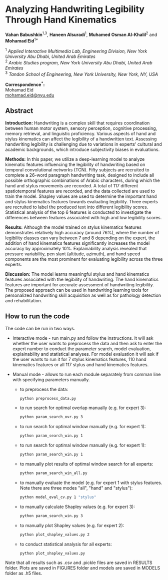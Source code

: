 # Analyzing Handwriting Legibility Through Hand Kinematics

**Vahan Babushkin**<sup>1,3</sup>, **Haneen Alsuradi**<sup>1</sup>, **Muhamed Osman Al-Khalil**<sup>2</sup> and  
**Mohamad Eid**<sup>1*</sup>

<sup>1</sup> *Applied Interactive Multimedia Lab, Engineering Division, New York University Abu Dhabi, United Arab Emirates*  
<sup>2</sup> *Arabic Studies program, New York University Abu Dhabi, United Arab Emirates*  
<sup>3</sup> *Tandon School of Engineering, New York University, New York, NY, USA*  

**Correspondence<sup>*</sup>:**  
Mohamad Eid  
[mohamad.eid@nyu.edu](mailto:mohamad.eid@nyu.edu)

## Abstract
**Introduction:** Handwriting is a complex skill that requires coordination between human motor system, sensory perception, cognitive processing, memory retrieval, and linguistic proficiency. Various aspects of hand and stylus kinematics can affect the legibility of a handwritten text. Assessing handwriting legibility is challenging due to variations in experts' cultural and academic backgrounds, which introduce subjectivity biases in evaluations.
	
**Methods:** In this paper, we utilize a deep-learning model to analyze kinematic features influencing the legibility of handwriting based on temporal convolutional networks (TCN). Fifty subjects are recruited to complete a 26-word paragraph handwriting task, designed to include all possible orthographic combinations of Arabic characters, during which the hand and stylus movements are recorded. A total of 117 different spatiotemporal features are recorded, and the data collected are used to train the model. Shapley values are used to determine the important hand and stylus kinematics features towards evaluating legibility. Three experts are recruited to label the produced text into different legibility scores. Statistical analysis of the top 6 features is conducted to investigate the differences between features associated with high and low legibility scores. 
	
**Results:** Although the model trained on stylus kinematics features demonstrates relatively high accuracy (around 76\%), where the number of legibility classes can vary between 7 and 8 depending on the expert, the addition of hand kinematics features significantly increases the model accuracy by approximately 10\%. Explainability analysis revealed that pressure variability, pen slant (altitude, azimuth), and hand speed components are the most prominent for evaluating legibility across the three experts. 
	
**Discussion:** The model learns meaningful stylus and hand kinematics features associated with the legibility of handwriting. The hand kinematics features are important for accurate assessment of handwriting legibility. The proposed approach can be used in handwriting learning tools for personalized handwriting skill acquisition as well as for pathology detection and rehabilitation. 
	
## How to run the code

The code can be run in two ways. 

- Interactive mode - run main.py and follow the instructions. It will ask whether the user wants to preprocess the data and then ask to enter the expert number to conduct the parameter search, model evaluation, explainability and statistical analyses. For model evaluation it will ask if the user wants to run it for 7 stylus kinematics features, 110 hand kinematics features or all 117 stylus and hand kinematics features.

- Manual mode - allows to run each module separately from comman line with specifying parameters manually.
  - to preprocess the data:
    ```bash
    python preprocess_data.py
  - to run search for optimal overlap manually (e.g. for expert 3):
    ```bash
    python param_search_ovr.py 3
  - to run search for optimal window manually (e.g. for expert 1):
    ```bash
    python param_search_win.py 1
  - to run search for optimal window manually (e.g. for expert 1):
    ```bash
    python param_search_win.py 1
  - to manually plot results of optimal window search for all experts:
    ```bash
    python param_search_win_all.py 
  - to manually evaluate the model (e.g. for expert 1 with stylus features. Note there are three modes "all", "hand" and "stylus"):
    ```bash
    python model_eval_cv.py 1 "stylus"
  - to manually calculate Shapley values (e.g. for expert 3):
    ```bash
    python param_search_win.py 3 
  - to manually plot Shapley values (e.g. for expert 2):
    ```bash
    python plot_shapley_values.py 2
  - to conduct statistical analysis for all experts:
    ```bash
    python plot_shapley_values.py

Note that all results such as .csv and .pickle files are saved in RESULTS folder. Plots are saved in FIGURES folder and models are saved in MODELS folder as .h5 files.
